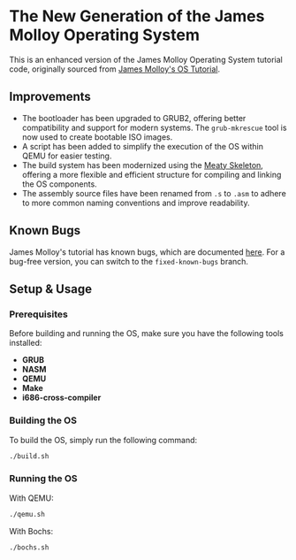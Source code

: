 # The New Generation of the James Molloy Operating System

This is an enhanced version of the James Molloy Operating System tutorial code, originally sourced from [James Molloy's OS Tutorial](http://www.jamesmolloy.co.uk/tutorial_html/index.html).

## Improvements

- The bootloader has been upgraded to GRUB2, offering better compatibility and support for modern systems. The `grub-mkrescue` tool is now used to create bootable ISO images.
- A script has been added to simplify the execution of the OS within QEMU for easier testing.
- The build system has been modernized using the [Meaty Skeleton](https://wiki.osdev.org/Meaty_Skeleton), offering a more flexible and efficient structure for compiling and linking the OS components.
- The assembly source files have been renamed from `.s` to `.asm` to adhere to more common naming conventions and improve readability.

## Known Bugs

James Molloy's tutorial has known bugs, which are documented [here](https://wiki.osdev.org/James_Molloy%27s_Tutorial_Known_Bugs). For a bug-free version, you can switch to the `fixed-known-bugs` branch.

## Setup & Usage

### Prerequisites

Before building and running the OS, make sure you have the following tools installed:
- **GRUB**
- **NASM**
- **QEMU**
- **Make**
- **i686-cross-compiler**

### Building the OS

To build the OS, simply run the following command:

```bash
./build.sh
```

### Running the OS

With QEMU:
```sh
./qemu.sh
```

With Bochs:
```sh
./bochs.sh
```
